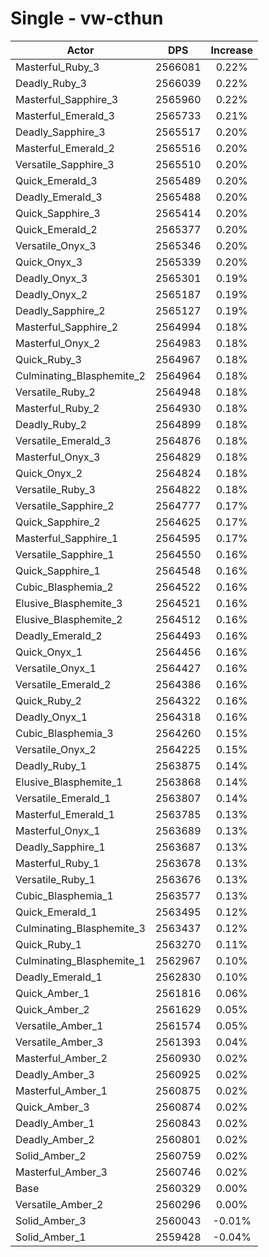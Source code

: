 # Single - vw-cthun
| Actor | DPS | Increase |
|---|:---:|:---:|
|Masterful_Ruby_3|2566081|0.22%|
|Deadly_Ruby_3|2566039|0.22%|
|Masterful_Sapphire_3|2565960|0.22%|
|Masterful_Emerald_3|2565733|0.21%|
|Deadly_Sapphire_3|2565517|0.20%|
|Masterful_Emerald_2|2565516|0.20%|
|Versatile_Sapphire_3|2565510|0.20%|
|Quick_Emerald_3|2565489|0.20%|
|Deadly_Emerald_3|2565488|0.20%|
|Quick_Sapphire_3|2565414|0.20%|
|Quick_Emerald_2|2565377|0.20%|
|Versatile_Onyx_3|2565346|0.20%|
|Quick_Onyx_3|2565339|0.20%|
|Deadly_Onyx_3|2565301|0.19%|
|Deadly_Onyx_2|2565187|0.19%|
|Deadly_Sapphire_2|2565127|0.19%|
|Masterful_Sapphire_2|2564994|0.18%|
|Masterful_Onyx_2|2564983|0.18%|
|Quick_Ruby_3|2564967|0.18%|
|Culminating_Blasphemite_2|2564964|0.18%|
|Versatile_Ruby_2|2564948|0.18%|
|Masterful_Ruby_2|2564930|0.18%|
|Deadly_Ruby_2|2564899|0.18%|
|Versatile_Emerald_3|2564876|0.18%|
|Masterful_Onyx_3|2564829|0.18%|
|Quick_Onyx_2|2564824|0.18%|
|Versatile_Ruby_3|2564822|0.18%|
|Versatile_Sapphire_2|2564777|0.17%|
|Quick_Sapphire_2|2564625|0.17%|
|Masterful_Sapphire_1|2564595|0.17%|
|Versatile_Sapphire_1|2564550|0.16%|
|Quick_Sapphire_1|2564548|0.16%|
|Cubic_Blasphemia_2|2564522|0.16%|
|Elusive_Blasphemite_3|2564521|0.16%|
|Elusive_Blasphemite_2|2564512|0.16%|
|Deadly_Emerald_2|2564493|0.16%|
|Quick_Onyx_1|2564456|0.16%|
|Versatile_Onyx_1|2564427|0.16%|
|Versatile_Emerald_2|2564386|0.16%|
|Quick_Ruby_2|2564322|0.16%|
|Deadly_Onyx_1|2564318|0.16%|
|Cubic_Blasphemia_3|2564260|0.15%|
|Versatile_Onyx_2|2564225|0.15%|
|Deadly_Ruby_1|2563875|0.14%|
|Elusive_Blasphemite_1|2563868|0.14%|
|Versatile_Emerald_1|2563807|0.14%|
|Masterful_Emerald_1|2563785|0.13%|
|Masterful_Onyx_1|2563689|0.13%|
|Deadly_Sapphire_1|2563687|0.13%|
|Masterful_Ruby_1|2563678|0.13%|
|Versatile_Ruby_1|2563676|0.13%|
|Cubic_Blasphemia_1|2563577|0.13%|
|Quick_Emerald_1|2563495|0.12%|
|Culminating_Blasphemite_3|2563437|0.12%|
|Quick_Ruby_1|2563270|0.11%|
|Culminating_Blasphemite_1|2562967|0.10%|
|Deadly_Emerald_1|2562830|0.10%|
|Quick_Amber_1|2561816|0.06%|
|Quick_Amber_2|2561629|0.05%|
|Versatile_Amber_1|2561574|0.05%|
|Versatile_Amber_3|2561393|0.04%|
|Masterful_Amber_2|2560930|0.02%|
|Deadly_Amber_3|2560925|0.02%|
|Masterful_Amber_1|2560875|0.02%|
|Quick_Amber_3|2560874|0.02%|
|Deadly_Amber_1|2560843|0.02%|
|Deadly_Amber_2|2560801|0.02%|
|Solid_Amber_2|2560759|0.02%|
|Masterful_Amber_3|2560746|0.02%|
|Base|2560329|0.00%|
|Versatile_Amber_2|2560296|0.00%|
|Solid_Amber_3|2560043|-0.01%|
|Solid_Amber_1|2559428|-0.04%|
